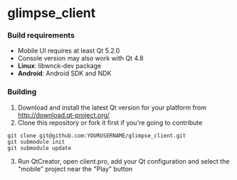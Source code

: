 glimpse_client
==============

### Build requirements
* Mobile UI requires at least Qt 5.2.0
* Console version may also work with Qt 4.8
* **Linux**: libwnck-dev package
* **Android**: Android SDK and NDK

### Building
1. Download and install the latest Qt version for your platform from http://download.qt-project.org/
2. Clone this repository or fork it first if you're going to contribute
```
git clone git@github.com:YOURUSERNAME/glimpse_client.git
git submodule init
git submodule update
```
3. Run QtCreator, open client.pro, add your Qt configuration and select the "mobile" project near the "Play" button

